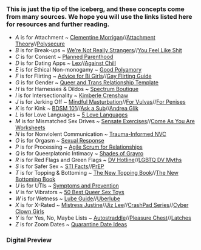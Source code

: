 <!-- ![cover](cover.jpg) -->
<!-- + About Us ~ [Leigh](https://sexcoachleigh.com)//[Sarah](https://sarahciston.com) -->
### This is just the tip of the iceberg, and these concepts come from many sources. We hope you will use the links listed here for resources and further reading.

* *A* is for Attachment ~ [Clementine Morrigan](https://www.clementinemorrigan.com/product/love-without-emergency-digital)//[Attachment Theory](https://shaver.socialpsychology.org)//[Polysecure](https://thorntreepress.com/polysecure/)
* *B* is for Break-ups ~ [We’re Not Really Strangers](https://www.werenotreallystrangers.com/products/break-up-edition-expansion-pack)//[You Feel Like Shit](https://youfeellikeshit.com/)
* *C* is for Consent ~ [Planned Parenthood](https://www.plannedparenthood.org/learn/relationships/sexual-consent)
* *D* is for Dating Apps ~ [Lex](https://thisislex.app/)//[Against Chill](https://medium.com/matter/against-chill-930dfb60a577)
* *E* is for Ethical Non-monogamy ~ [Good Polyamory](http://www.goodpolyamory.com)
* *F* is for Flirting ~ [Advice for Bi Girls](https://www.vice.com/en/article/5dmjqd/advice-for-bi-girls-from-lesbians-on-how-to-pull-womxn)//[Gay Flirting Guide](https://www.advocate.com/sexy-beast/2018/10/19/gay-flirting-guide-26-ways-master-lost-art#media-gallery-media-8)
* *G* is for Gender ~ [Queer and Trans Relationship Template](https://docs.google.com/document/d/1C1KVoWOibwXIAWArRZLNFBT1WfkT5wTOd1gg4EpohOQ/edit)
* *H* is for Harnesses & Dildos ~ [Spectrum Boutique](https://spectrumboutique.com/sex-toys/strap-on-harnesses)
* *I* is for Intersectionality ~ [Kimberle Crenshaw](https://www.vox.com/the-highlight/2019/5/20/18542843/intersectionality-conservatism-law-race-gender-discrimination)
* *J* is for Jerking Off ~ [Mindful Masturbation](https://swell.damewellness.co/mindful-masturbation)//[For Vulvas](https://www.ohjoysextoy.com/masturbate/)//[For Penises](https://www.ohjoysextoy.com/masturbation-penis/)
* *K* is for Kink ~ [BDSM 101](https://www.rewriting-the-rules.com/sex/bdsm-101-finding-out-more-about-kink/)//[Ask a Sub](https://www.askasub.com/)//[Andrea Glik](https://www.andreaglik.com/post/healing-through-bdsm)
* *L* is for Love Languages ~ [5 Love Languages](https://www.5lovelanguages.com/)
* *M* is for Mismatched Sex Drives ~ [Sensate Exercises](https://health.cornell.edu/sites/health/files/pdf-library/sensate-focus.pdf)//[Come As You Are Worksheets](https://www.emilynagoski.com/come-as-you-are-worksheets/)
* *N* is for Nonviolent Communication ~ [Trauma-Informed NVC](https://www.traumainformednvc.com/)
* *O* is for Orgasm ~ [Sexual Response](https://www.islandsexualhealth.org/body/sexual-response/)
* *P* is for Processing ~ [Agile Scrum for Relationships](https://medium.com/@alanna.irving/running-agile-scrum-on-our-relationship-9b2085c5d747)
* *Q* is for Queerplatonic Intimacy ~ [Shades of Grayro](https://shades-of-grayro.tumblr.com/search/queerplatonic)
* *R* is for Red Flags and Green Flags ~ [DV Hotline](https://www.thehotline.org/)//[LGBTQ DV Myths](https://www.hrc.org/news/common-myths-about-lgbtq-domestic-violence)
* *S* is for Safer Sex ~ [STI Facts](https://www.plannedparenthood.org/learn/stds-hiv-safer-sex)//[PrEP](https://www.nurx.com/prep/?utm_content=prep&utm_campaign=prep_exact&g_adtype=search&utm_term=hiv%20prep&utm_medium=cpc&utm_source=google&g_acctid=687-940-1110&g_campaign=PrEP_Exact&g_campaignid=1657267658&g_adgroupid=63730143043&g_adid=496789370046&g_keyword=hiv%20prep&g_keywordid=kwd-345862909844&g_network=g&gclid=Cj0KCQjwkZiFBhD9ARIsAGxFX8CUxMtU6aNtrpiDqS5w9M9fjYL79zAIqTD9yhC3mjcSufSWpksNBmwaAj1LEALw_wcB)
* *T* is for Topping & Bottoming ~ [The New Topping Book](https://bookshop.org/books/the-new-topping-book/9781890159368?aid=11062)//[The New Bottoming Book](https://bookshop.org/books/the-new-bottoming-book/9781890159351)
* *U* is for UTIs ~ [Symptoms and Prevention](https://my.clevelandclinic.org/health/diseases/9135-urinary-tract-infections)
* *V* is for Vibrators ~ [50 Best Queer Sex Toys](https://www.autostraddle.com/50-best-queer-sex-toys-473770/)
* *W* is for Wetness ~ [Lube Guide](https://www.healthline.com/health/healthy-sex/lube-shopping-guide-types#how-to-use)//[Uberlube](https://www.uberlube.com/)
* *X* is for X-Rated ~ [Mistress Justine](https://www.losangelesdominatrix.com/)//[Jiz Lee](https://jizlee.com/)//[CrashPad Series](https://crashpadseries.com/)//[Cyber Clown Girls](https://www.instagram.com/cyberclowngirlsshow/?hl=en)
* *Y* is for Yes, No, Maybe Lists ~ [Autostraddle](https://www.autostraddle.com/you-need-help-here-is-a-worksheet-to-help-you-talk-to-partners-about-sex-237385/)//[Pleasure Chest](https://thepleasurechest.com/blog/negotiate-negotiate-negotiate-the-yesnomaybe-list/)//[Latches](http://latches.webslaves.com/checklist.htm)
* *Z* is for Zoom Dates ~ [Quarantine Date Ideas](https://www.them.us/story/21-quarantine-virtual-first-date-ideas)

<!-- {:target="_blank"} -->

### Digital Preview

<script src="https://cdnjs.cloudflare.com/ajax/libs/pdf.js/2.12.313/pdf.min.js"></script>
<script src="assets/js/load.js">

<canvas id="pdf"></canvas>




